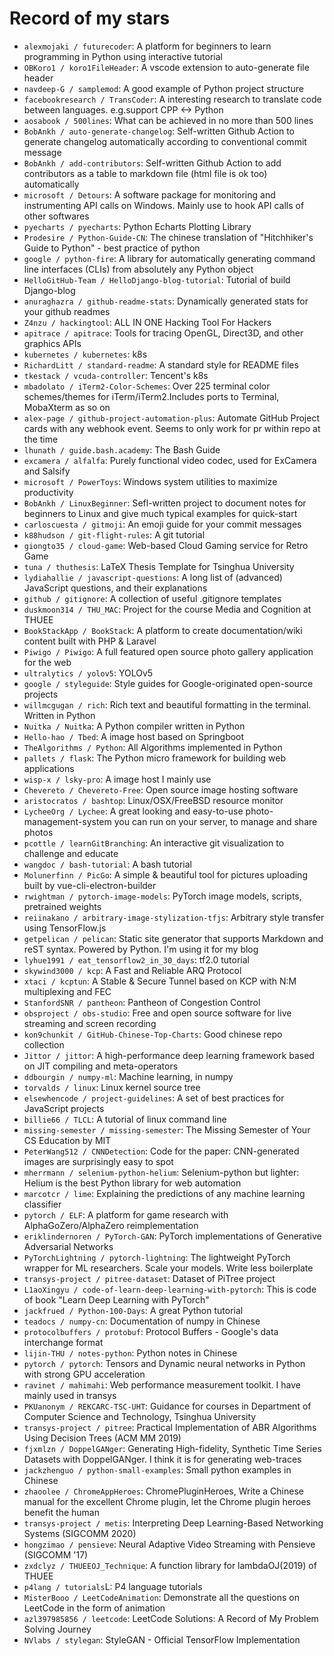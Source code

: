 # Record of my stars

- `alexmojaki / futurecoder`: A platform for beginners to learn programming in Python using interactive tutorial
- `OBKoro1 / koro1FileHeader`: A vscode extension to auto-generate file header
- `navdeep-G / samplemod`: A good example of Python project structure
- `facebookresearch / TransCoder`: A interesting research to translate code between languages. e.g.support CPP <-> Python
- `aosabook / 500lines`: What can be achieved in no more than 500 lines
- `BobAnkh / auto-generate-changelog`: Self-written Github Action to generate changelog automatically according to conventional commit message
- `BobAnkh / add-contributors`: Self-written Github Action to add contributors as a table to markdown file (html file is ok too) automatically
- `microsoft / Detours`: A software package for monitoring and instrumenting API calls on Windows. Mainly use to hook API calls of other softwares
- `pyecharts / pyecharts`: Python Echarts Plotting Library
- `Prodesire / Python-Guide-CN`: The chinese translation of "Hitchhiker's Guide to Python" - best practice of python
- `google / python-fire`: A library for automatically generating command line interfaces (CLIs) from absolutely any Python object
- `HelloGitHub-Team / HelloDjango-blog-tutorial`: Tutorial of build Django-blog
- `anuraghazra / github-readme-stats`: Dynamically generated stats for your github readmes
- `Z4nzu / hackingtool`: ALL IN ONE Hacking Tool For Hackers
- `apitrace / apitrace`: Tools for tracing OpenGL, Direct3D, and other graphics APIs
- `kubernetes / kubernetes`: k8s
- `RichardLitt / standard-readme`: A standard style for README files
- `tkestack / vcuda-controller`: Tencent's k8s
- `mbadolato / iTerm2-Color-Schemes`: Over 225 terminal color schemes/themes for iTerm/iTerm2.Includes ports to Terminal, MobaXterm as so on
- `alex-page / github-project-automation-plus`: Automate GitHub Project cards with any webhook event. Seems to only work for pr within repo at the time
- `lhunath / guide.bash.academy`: The Bash Guide
- `excamera / alfalfa`: Purely functional video codec, used for ExCamera and Salsify
- `microsoft / PowerToys`: Windows system utilities to maximize productivity
- `BobAnkh / LinuxBeginner`: Sefl-written project to document notes for beginners to Linux and give much typical examples for quick-start
- `carloscuesta / gitmoji`: An emoji guide for your commit messages
- `k88hudson / git-flight-rules`: A git tutorial
- `giongto35 / cloud-game`: Web-based Cloud Gaming service for Retro Game
- `tuna / thuthesis`: LaTeX Thesis Template for Tsinghua University
- `lydiahallie / javascript-questions`: A long list of (advanced) JavaScript questions, and their explanations
- `github / gitignore`: A collection of useful .gitignore templates
- `duskmoon314 / THU_MAC`: Project for the course Media and Cognition at THUEE
- `BookStackApp / BookStack`: A platform to create documentation/wiki content built with PHP & Laravel
- `Piwigo / Piwigo`: A full featured open source photo gallery application for the web
- `ultralytics / yolov5`: YOLOv5
- `google / styleguide`: Style guides for Google-originated open-source projects
- `willmcgugan / rich`: Rich text and beautiful formatting in the terminal. Written in Python
- `Nuitka / Nuitka`: A Python compiler written in Python
- `Hello-hao / Tbed`: A image host based on Springboot
- `TheAlgorithms / Python`: All Algorithms implemented in Python
- `pallets / flask`: The Python micro framework for building web applications
- `wisp-x / lsky-pro`: A image host I mainly use
- `Chevereto / Chevereto-Free`: Open source image hosting software
- `aristocratos / bashtop`: Linux/OSX/FreeBSD resource monitor
- `LycheeOrg / Lychee`: A great looking and easy-to-use photo-management-system you can run on your server, to manage and share photos
- `pcottle / learnGitBranching`: An interactive git visualization to challenge and educate
- `wangdoc / bash-tutorial`: A bash tutorial
- `Molunerfinn / PicGo`: A simple & beautiful tool for pictures uploading built by vue-cli-electron-builder
- `rwightman / pytorch-image-models`: PyTorch image models, scripts, pretrained weights
- `reiinakano / arbitrary-image-stylization-tfjs`: Arbitrary style transfer using TensorFlow.js
- `getpelican / pelican`: Static site generator that supports Markdown and reST syntax. Powered by Python. I'm using it for my blog
- `lyhue1991 / eat_tensorflow2_in_30_days`: tf2.0 tutorial
- `skywind3000 / kcp`: A Fast and Reliable ARQ Protocol
- `xtaci / kcptun`: A Stable & Secure Tunnel based on KCP with N:M multiplexing and FEC
- `StanfordSNR / pantheon`: Pantheon of Congestion Control
- `obsproject / obs-studio`: Free and open source software for live streaming and screen recording
- `kon9chunkit / GitHub-Chinese-Top-Charts`: Good chinese repo collection
- `Jittor / jittor`: A high-performance deep learning framework based on JIT compiling and meta-operators
- `ddbourgin / numpy-ml`: Machine learning, in numpy
- `torvalds / linux`: Linux kernel source tree
- `elsewhencode / project-guidelines`: A set of best practices for JavaScript projects
- `billie66 / TLCL`: A tutorial of linux command line
- `missing-semester / missing-semester`: The Missing Semester of Your CS Education by MIT
- `PeterWang512 / CNNDetection`: Code for the paper: CNN-generated images are surprisingly easy to spot
- `mherrmann / selenium-python-helium`: Selenium-python but lighter: Helium is the best Python library for web automation
- `marcotcr / lime`: Explaining the predictions of any machine learning classifier
- `pytorch / ELF`: A platform for game research with AlphaGoZero/AlphaZero reimplementation
- `eriklindernoren / PyTorch-GAN`: PyTorch implementations of Generative Adversarial Networks
- `PyTorchLightning / pytorch-lightning`: The lightweight PyTorch wrapper for ML researchers. Scale your models. Write less boilerplate
- `transys-project / pitree-dataset`: Dataset of PiTree project
- `L1aoXingyu / code-of-learn-deep-learning-with-pytorch`: This is code of book "Learn Deep Learning with PyTorch"
- `jackfrued / Python-100-Days`: A great Python tutorial
- `teadocs / numpy-cn`: Documentation of numpy in Chinese
- `protocolbuffers / protobuf`: Protocol Buffers - Google's data interchange format
- `lijin-THU / notes-python`: Python notes in Chinese
- `pytorch / pytorch`: Tensors and Dynamic neural networks in Python with strong GPU acceleration
- `ravinet / mahimahi`: Web performance measurement toolkit. I have mainly used in transys
- `PKUanonym / REKCARC-TSC-UHT`: Guidance for courses in Department of Computer Science and Technology, Tsinghua University
- `transys-project / pitree`: Practical Implementation of ABR Algorithms Using Decision Trees (ACM MM 2019)
- `fjxmlzn / DoppelGANger`: Generating High-fidelity, Synthetic Time Series Datasets with DoppelGANger. I think it is for generating web-traces
- `jackzhenguo / python-small-examples`: Small python examples in Chinese
- `zhaoolee / ChromeAppHeroes`: ChromePluginHeroes, Write a Chinese manual for the excellent Chrome plugin, let the Chrome plugin heroes benefit the human
- `transys-project / metis`: Interpreting Deep Learning-Based Networking Systems (SIGCOMM 2020)
- `hongzimao / pensieve`: Neural Adaptive Video Streaming with Pensieve (SIGCOMM '17)
- `zxdclyz / THUEEOJ_Technique`: A function library for lambdaOJ(2019) of THUEE
- `p4lang / tutorials`L: P4 language tutorials
- `MisterBooo / LeetCodeAnimation`: Demonstrate all the questions on LeetCode in the form of animation
- `azl397985856 / leetcode`: LeetCode Solutions: A Record of My Problem Solving Journey
- `NVlabs / stylegan`: StyleGAN - Official TensorFlow Implementation
